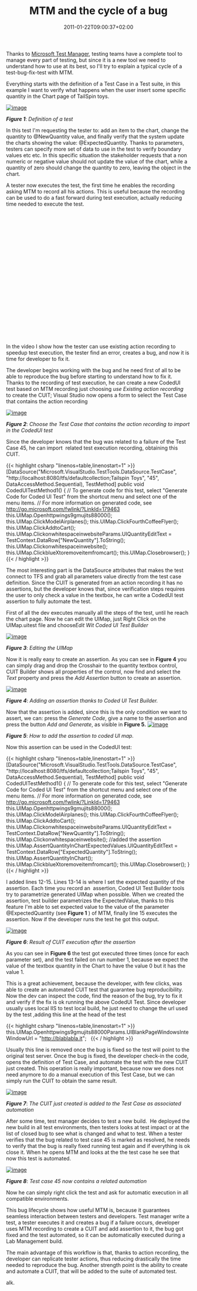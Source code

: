 ﻿---
title: "MTM and the cycle of a bug"
description: ""
date: 2011-01-22T09:00:37+02:00
draft: false
tags: [Microsoft Test Manager]
categories: [Team Foundation Server,Testing]
---
Thanks to [Microsoft Test Manager](http://msdn.microsoft.com/en-us/library/bb385901.aspx), testing teams have a complete tool to manage every part of testing, but since it is a new tool we need to understand how to use at its best, so I'll try to explain a typical cycle of a test-bug-fix-test with MTM.

Everything starts with the definition of a Test Case in a Test suite, in this example I want to verify what happens when the user insert some specific quantity in the Chart page of TailSpin toys.

[![image](https://www.codewrecks.com/blog/wp-content/uploads/2011/01/image_thumb11.png "image")](https://www.codewrecks.com/blog/wp-content/uploads/2011/01/image11.png)

 ***Figure 1***: *Definition of a test*

In this test I'm requesting the tester to: add an item to the chart, change the quantity to @NewQuantity value, and finally verify that the system update the charts showing the value: @ExpectedQuantity. Thanks to parameters, testers can specify more set of data to use in the test to verify boundary values etc etc. In this specific situation the stakeholder requests that a non numeric or negative value should not update the value of the chart, while a quantity of zero should change the quantity to zero, leaving the object in the chart.

A tester now executes the test, the first time he enables the recording asking MTM to record all his actions. This is useful because the recording can be used to do a fast forward during test execution, actually reducing time needed to execute the test.

<object width="425" height="344"><param name="movie" value="http://www.youtube.com/v/E4p5sRne-Jw?hl=en&amp;hd=1"><embed src="http://www.youtube.com/v/E4p5sRne-Jw?hl=en&amp;hd=1" type="application/x-shockwave-flash" width="425" height="344"></object>

In the video I show how the tester can use existing action recording to speedup test execution, the tester find an error, creates a bug, and now it is time for developer to fix it.

The developer begins working with the bug and he need first of all to be able to reproduce the bug before starting to understand how to fix it. Thanks to the recording of test execution, he can create a new CodedUI test based on MTM recording just choosing *use Existing action recording*  to create the CUIT; Visual Studio now opens a form to select the Test Case that contains the action recording

[![image](https://www.codewrecks.com/blog/wp-content/uploads/2011/01/image_thumb12.png "image")](https://www.codewrecks.com/blog/wp-content/uploads/2011/01/image12.png)

 ***Figure 2***: *Choose the Test Case that contains the action recording to import in the CodedUI test*

Since the developer knows that the bug was related to a failure of the Test Case 45, he can import  related test execution recording, obtaining this CUIT.

{{< highlight csharp "linenos=table,linenostart=1" >}}
[DataSource("Microsoft.VisualStudio.TestTools.DataSource.TestCase", "http://localhost:8080/tfs/defaultcollection;Tailspin Toys", "45", DataAccessMethod.Sequential), TestMethod]
public void CodedUITestMethod1()
{
// To generate code for this test, select "Generate Code for Coded UI Test" from the shortcut menu and select one of the menu items.
// For more information on generated code, see http://go.microsoft.com/fwlink/?LinkId=179463
this.UIMap.Openhttpwings9gmujits88000();
this.UIMap.ClickModelAirplanes();
this.UIMap.ClickFourthCoffeeFlyer();
this.UIMap.ClickAddtoCart();
this.UIMap.ClickonwhitespaceinwebsiteParams.UIQuantityEditText = TestContext.DataRow["NewQuantity"].ToString();
this.UIMap.Clickonwhitespaceinwebsite();
this.UIMap.ClickblueXtoremoveitemfromcart();
this.UIMap.Closebrowser();
}
{{< / highlight >}}

The most interesting part is the DataSource attributes that makes the test connect to TFS and grab all parameters value directly from the test case definition. Since the CUIT is generated from an action recording it has no assertions, but the developer knows that, since verification steps requires the user to only check a value in the textbox, he can write a CodedUI test assertion to fully automate the test.

First of all the dev executes manually all the steps of the test, until he reach the chart page. Now he can edit the UIMap, just Right Click on the UIMap.uitest file and choose*Edit Wit Coded UI Test Builder*

[![image](https://www.codewrecks.com/blog/wp-content/uploads/2011/01/image_thumb13.png "image")](https://www.codewrecks.com/blog/wp-content/uploads/2011/01/image13.png)

 ***Figure 3***: *Editing the UIMap*

Now it is really easy to create an assertion. As you can see in  **Figure 4** you can simply drag and drop the Crosshair to the quantity textbox control, CUIT Builder shows all properties of the control, now find and select the *Text* property and press the *Add Assertion* button to create an assertion.

[![image](https://www.codewrecks.com/blog/wp-content/uploads/2011/01/image_thumb14.png "image")](https://www.codewrecks.com/blog/wp-content/uploads/2011/01/image14.png)

 ***Figure 4***: *Adding an assertion thanks to Coded UI Test Builder.*

Now that the assertion is added, since this is the only condition we want to assert, we can: press the *Generate Code*, give a name to the assertion and press the button *Add and Generate*, as visible in  **Figure 5.** [![image](https://www.codewrecks.com/blog/wp-content/uploads/2011/01/image_thumb15.png "image")](https://www.codewrecks.com/blog/wp-content/uploads/2011/01/image15.png)

 ***Figure 5***: *How to add the assertion to coded UI map.*

Now this assertion can be used in the CodedUI test:

{{< highlight csharp "linenos=table,linenostart=1" >}}
[DataSource("Microsoft.VisualStudio.TestTools.DataSource.TestCase", "http://localhost:8080/tfs/defaultcollection;Tailspin Toys", "45", DataAccessMethod.Sequential), TestMethod]
public void CodedUITestMethod1()
{
// To generate code for this test, select "Generate Code for Coded UI Test" from the shortcut menu and select one of the menu items.
// For more information on generated code, see http://go.microsoft.com/fwlink/?LinkId=179463
this.UIMap.Openhttpwings9gmujits88000();
this.UIMap.ClickModelAirplanes();
this.UIMap.ClickFourthCoffeeFlyer();
this.UIMap.ClickAddtoCart();
this.UIMap.ClickonwhitespaceinwebsiteParams.UIQuantityEditText = TestContext.DataRow["NewQuantity"].ToString();
this.UIMap.Clickonwhitespaceinwebsite();
//added the assertion
this.UIMap.AssertQuantityInChartExpectedValues.UIQuantityEditText =
TestContext.DataRow["ExpectedQuantity"].ToString();
this.UIMap.AssertQuantityInChart();
 
this.UIMap.ClickblueXtoremoveitemfromcart();
this.UIMap.Closebrowser();
}
{{< / highlight >}}

I added lines 12-15. Lines 13-14 is where I set the expected quantity of the assertion. Each time you record an  assertion, Coded UI Test Builder tools try to parametrize generated UIMap when possible. When we created the assertion, test builder parametrizes the ExpectedValue, thanks to this feature I'm able to set expected value to the value of the parameter @ExpectedQuantity (see  **Figure 1** ) of MTM, finally line 15 executes the assertion. Now if the developer runs the test he got this output.

[![image](https://www.codewrecks.com/blog/wp-content/uploads/2011/01/image_thumb16.png "image")](https://www.codewrecks.com/blog/wp-content/uploads/2011/01/image16.png)

 ***Figure 6***: *Result of CUIT execution after the assertion*

As you can see in  **Figure 6** the test got executed three times (once for each parameter set), and the test failed on run number 1, because we expect the value of the textbox quantity in the Chart to have the value 0 but it has the value 1.

This is a great achievement, because the developer, with few clicks, was able to create an automated CUIT test that guarantee bug reproducibility. Now the dev can inspect the code, find the reason of the bug, try to fix it and verify if the fix is ok running the above CodedUI Test. Since developer usually uses local IIS to test local build, he just need to change the url used by the test ,adding this line at the head of the test

{{< highlight csharp "linenos=table,linenostart=1" >}}
this.UIMap.Openhttpwings9gmujits88000Params.UIBlankPageWindowsInteWindowUrl
= "http://blablabla.it";
 
{{< / highlight >}}

Usually this line is removed once the bug is fixed so the test will point to the original test server. Once the bug is fixed, the developer check-in the code, opens the definition of Test Case, and automate the test with the new CUIT just created. This operation is really important, because now we does not need anymore to do a manual execution of this Test Case, but we can simply run the CUIT to obtain the same result.

[![image](https://www.codewrecks.com/blog/wp-content/uploads/2011/01/image_thumb17.png "image")](https://www.codewrecks.com/blog/wp-content/uploads/2011/01/image17.png)

 ***Figure 7***: *The CUIT just created is added to the Test Case as *associated automation**

After some time, test manager decides to test a new build.  He deployed the new build in all test environments, then testers looks at test impact or at the list of closed bug to see what is changed and what to test. When a tester verifies that the bug related to test case 45 is marked as resolved, he needs to verify that the bug is really fixed running test again and if everything is ok close it. When he opens MTM and looks at the the test case he see that now this test is automated.

[![image](https://www.codewrecks.com/blog/wp-content/uploads/2011/01/image_thumb18.png "image")](https://www.codewrecks.com/blog/wp-content/uploads/2011/01/image18.png)

 ***Figure 8***: *Test case 45 now contains a related automation*

Now he can simply right click the test and ask for automatic execution in all compatible environments.

This bug lifecycle shows how useful MTM is, because it guarantees seamless interaction between testers and developers. Test manager write a test, a tester executes it and creates a bug if a failure occurs, developer uses MTM recording to create a CUIT and add assertion to it, the bug got fixed and the test automated, so it can be automatically executed during a Lab Management build.

The main advantage of this workflow is that, thanks to action recording, the developer can replicate tester actions, thus reducing drastically the time needed to reproduce the bug. Another strength point is the ability to create and automate a CUIT, that will be added to the suite of automated test.

alk.
